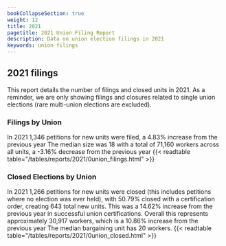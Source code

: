 ```yaml
---
bookCollapseSection: true
weight: 12
title: 2021
pagetitle: 2021 Union Filing Report
description: Data on union election filings in 2021
keywords: union filings
---
```


## 2021 filings

This report details the number of filings and closed units in 2021. As a reminder, we are only showing filings and closures related to single union elections (rare multi-union elections are excluded).

### Filings by Union
In 2021 1,346 petitions for new units were filed, a 4.83% increase from the previous year The median size was 18 with a total of 71,160 workers across all units, a -3.16% decrease from the previous year
{{< readtable table="/tables/reports/2021/0union_filings.html" >}}

### Closed Elections by Union
In 2021 1,266 petitions for new units were closed (this includes petitions where no election was ever held), with 50.79% closed with a certification order, creating 643 total new units. This was a 14.62% increase from the previous year in successful union certifications. Overall this represents approximately 30,917 workers, which is a 10.86% increase from the previous year The median bargaining unit has 20 workers.
{{< readtable table="/tables/reports/2021/0union_closed.html" >}}
